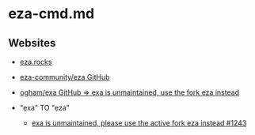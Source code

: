 # eza-cmd.md

## Websites

* [eza.rocks](https://eza.rocks/)
* [eza-community/eza GitHub](https://github.com/eza-community/eza)
* [ogham/exa GitHub => exa is unmaintained, use the fork eza instead](https://github.com/ogham/exa)

* "exa" TO "eza"
  * [exa is unmaintained, please use the active fork eza instead #1243](https://github.com/ogham/exa/issues/1243)
